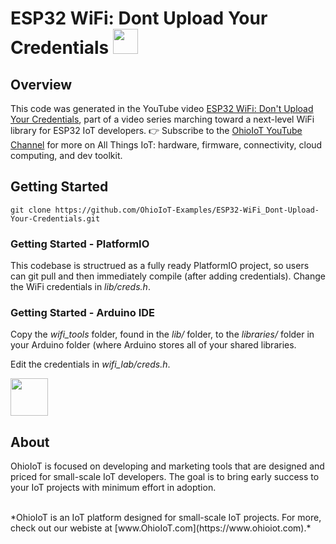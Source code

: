 # ESP32 WiFi: Dont Upload Your Credentials <img src="https://www.ohioiot.com/images/logo.jpg" width=40px >

## Overview

This code was generated in the YouTube video [ESP32 WiFi: Don't Upload Your Credentials](https://youtu.be/u-LuPmYCf3M), part of a video series marching toward a next-level WiFi library for ESP32 IoT developers.  👉 Subscribe to the [OhioIoT YouTube Channel](https://www.youtube.com/@OhioIoT?sub_confirmation=1) for more on All Things IoT: hardware, firmware, connectivity, cloud computing, and dev toolkit.


## Getting Started
```
git clone https://github.com/OhioIoT-Examples/ESP32-WiFi_Dont-Upload-Your-Credentials.git
```


### Getting Started - PlatformIO
This codebase is structrued as a fully ready PlatformIO project, so users can git pull and then immediately compile (after adding credentials).
Change the WiFi credentials in *lib/creds.h*.



### Getting Started - Arduino IDE 

Copy the *wifi_tools* folder, found in the *lib/* folder, to the *libraries/* folder in your Arduino folder (where Arduino stores all of your shared libraries.

Edit the credentials in *wifi_lab/creds.h*.

<image src="https://www.ohioiot.com/images/arduino_ide_friendly.png" width=60px ></image>


## About

OhioIoT is focused on developing and marketing tools that are designed and priced for small-scale IoT developers.  The goal is to bring early success to your IoT projects with minimum effort in adoption.

<br>
*OhioIoT is an IoT platform designed for small-scale IoT projects.  For more, check out our webiste at [www.OhioIoT.com](https://www.ohioiot.com).*

